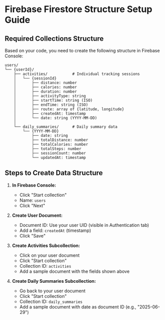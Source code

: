 # Firebase Firestore Structure Setup Guide

## Required Collections Structure

Based on your code, you need to create the following structure in Firebase Console:

```
users/
└── {userId}/
    ├── activities/           # Individual tracking sessions
    │   └── {sessionId}
    │       ├── distance: number
    │       ├── calories: number
    │       ├── duration: number
    │       ├── activityType: string
    │       ├── startTime: string (ISO)
    │       ├── endTime: string (ISO)
    │       ├── route: array of {latitude, longitude}
    │       ├── createdAt: timestamp
    │       └── date: string (YYYY-MM-DD)
    │
    └── daily_summaries/      # Daily summary data
        └── {YYYY-MM-DD}
            ├── date: string
            ├── totalDistance: number
            ├── totalCalories: number
            ├── totalSteps: number
            ├── sessionCount: number
            └── updatedAt: timestamp
```

## Steps to Create Data Structure

1. **In Firebase Console:**
   - Click "Start collection" 
   - Name: `users`
   - Click "Next"

2. **Create User Document:**
   - Document ID: Use your user UID (visible in Authentication tab)
   - Add a field: `createdAt` (timestamp)
   - Click "Save"

3. **Create Activities Subcollection:**
   - Click on your user document
   - Click "Start collection"
   - Collection ID: `activities`
   - Add a sample document with the fields shown above

4. **Create Daily Summaries Subcollection:**
   - Go back to your user document
   - Click "Start collection" 
   - Collection ID: `daily_summaries`
   - Add a sample document with date as document ID (e.g., "2025-06-29")
